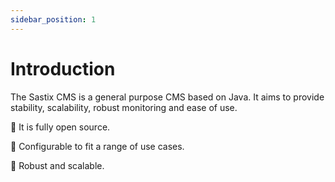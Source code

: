 ```yaml
---
sidebar_position: 1
---
```


# Introduction

The Sastix CMS is a general purpose CMS based on Java. It aims to
provide stability, scalability, robust monitoring and ease of use.

📂 It is fully open source.

🔧 Configurable to fit a range of use cases.

💪 Robust and scalable.
